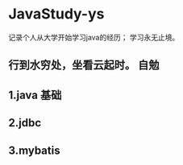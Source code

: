 # JavaStudy-ys
记录个人从大学开始学习java的经历； 
学习永无止境。

## 行到水穷处，坐看云起时。  自勉
## 1.java 基础
## 2.jdbc
## 3.mybatis
